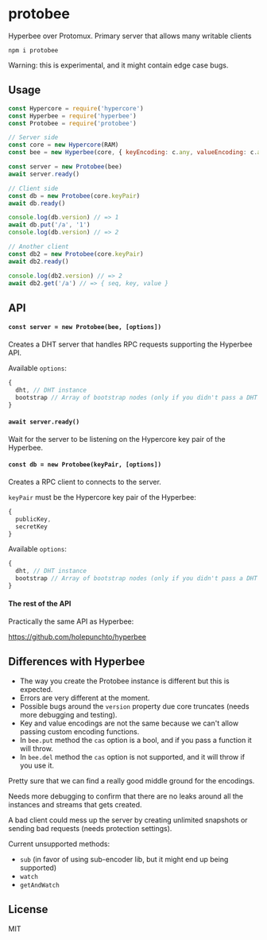 # protobee

Hyperbee over Protomux. Primary server that allows many writable clients

```
npm i protobee
```

Warning: this is experimental, and it might contain edge case bugs.

## Usage

```js
const Hypercore = require('hypercore')
const Hyperbee = require('hyperbee')
const Protobee = require('protobee')

// Server side
const core = new Hypercore(RAM)
const bee = new Hyperbee(core, { keyEncoding: c.any, valueEncoding: c.any })

const server = new Protobee(bee)
await server.ready()

// Client side
const db = new Protobee(core.keyPair)
await db.ready()

console.log(db.version) // => 1
await db.put('/a', '1')
console.log(db.version) // => 2

// Another client
const db2 = new Protobee(core.keyPair)
await db2.ready()

console.log(db2.version) // => 2
await db2.get('/a') // => { seq, key, value }
```

## API

#### `const server = new Protobee(bee, [options])`

Creates a DHT server that handles RPC requests supporting the Hyperbee API.

Available `options`:
```js
{
  dht, // DHT instance
  bootstrap // Array of bootstrap nodes (only if you didn't pass a DHT instance)
}
```

#### `await server.ready()`

Wait for the server to be listening on the Hypercore key pair of the Hyperbee.

#### `const db = new Protobee(keyPair, [options])`

Creates a RPC client to connects to the server.

`keyPair` must be the Hypercore key pair of the Hyperbee:
```js
{
  publicKey,
  secretKey
}
```

Available `options`:
```js
{
  dht, // DHT instance
  bootstrap // Array of bootstrap nodes (only if you didn't pass a DHT instance)
}
```

#### The rest of the API

Practically the same API as Hyperbee:

https://github.com/holepunchto/hyperbee

## Differences with Hyperbee

- The way you create the Protobee instance is different but this is expected.
- Errors are very different at the moment.
- Possible bugs around the `version` property due core truncates (needs more debugging and testing).
- Key and value encodings are not the same because we can't allow passing custom encoding functions.
- In `bee.put` method the `cas` option is a bool, and if you pass a function it will throw.
- In `bee.del` method the `cas` option is not supported, and it will throw if you use it.

Pretty sure that we can find a really good middle ground for the encodings.

Needs more debugging to confirm that there are no leaks around all the instances and streams that gets created.

A bad client could mess up the server by creating unlimited snapshots or sending bad requests (needs protection settings).

Current unsupported methods:

- `sub` (in favor of using sub-encoder lib, but it might end up being supported)
- `watch`
- `getAndWatch`

## License

MIT
